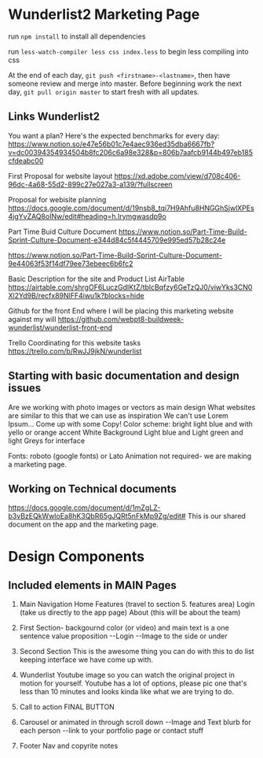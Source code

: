 # Wunderlist2 Marketing Page

run `npm install` to install all dependencies

run `less-watch-compiler less css index.less` to begin less compiling into css

At the end of each day, `git push <firstname>-<lastname>`, then have someone review and merge into master.
Before beginning work the next day, `git pull origin master` to start fresh with all updates.


## Links Wunderlist2

You want a plan? Here's the expected benchmarks for every day:
https://www.notion.so/e47e56b01c7e4aec936ed35dba6667fb?v=dc00394354934504b8fc206c6a98e328&p=806b7aafcb9144b497eb185cfdeabc00

First Proposal for website layout
https://xd.adobe.com/view/d708c406-96dc-4a68-55d2-899c27e027a3-a139/?fullscreen

Proposal for webisite planning
https://docs.google.com/document/d/19nsb8_tqi7H9Ahfu8HNGGhSjwlXPEs4jgYvZAQ8oINw/edit#heading=h.lrymgwasdp9o

Part Time Buid Culture Document
https://www.notion.so/Part-Time-Build-Sprint-Culture-Document-e344d84c5f4445709e995ed57b28c24e

https://www.notion.so/Part-Time-Build-Sprint-Culture-Document-9e44063f53f14df79ee73ebeec6b6fc2

Basic Description for the site and Product List AirTable
https://airtable.com/shrgOF6LuczGdIKtZ/tblcBqfzy6GeTzQJ0/viwYks3CN0Xl2Yd9B/recfx89NlFF4iwu1k?blocks=hide

Github for the front End where I will be placing this marketing website against my will
https://github.com/webpt8-buildweek-wunderlist/wunderlist-front-end

Trello Coordinating for this website tasks
https://trello.com/b/RwJJ9jkN/wunderlist
## Starting with basic documentation and design issues
Are we working with photo images or vectors as main design
What websites are similar to this that we can use as inspiration
We can't use Lorem Ipsum... Come up with some Copy!
Color scheme: bright light blue and with yello or orange accent
White Background Light blue and Light green and light Greys for interface

Fonts: roboto (google fonts) or Lato
Animation not required- we are making a marketing page.

## Working on Technical documents
https://docs.google.com/document/d/1mZgLZ-b3vBzEQkWwloEa8hK3QbR65gJQRt5nFkMp9Zg/edit#
This is our shared document on the app and the marketing page.

# Design Components
## Included elements in MAIN Pages
1. Main Navigation
    Home
    Features (travel to section 5. features area)
    Login (take us directly to the app page)
    About (this will be about the team)

2. First Section- backgournd color (or video) and main text is a one sentence value proposition
--Login
--Image to the side or under

3. Second Section
This is the awesome thing you can do with this to do list keeping interface we have come up with.

4. Wunderlist Youtube image so you can watch the original project in motion for yourself. 
Youtube has a lot of options, please pic one that's less than 10 minutes and looks kinda like what we are trying to do. 

5. Call to action FINAL BUTTON 

6. Carousel or animated in through scroll down
    --Image and Text blurb for each person
    --link to your portfolio page or contact stuff

7. Footer Nav and copyrite notes